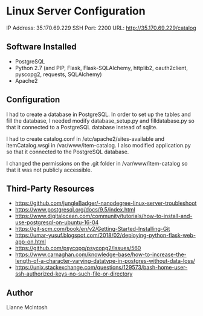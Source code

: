 # Linux Server Configuration

IP Address: 35.170.69.229
SSH Port: 2200
URL: http://35.170.69.229/catalog

## Software Installed
- PostgreSQL
- Python 2.7 (and PIP, Flask, Flask-SQLAlchemy, httplib2, oauth2client, pyscopg2, requests, SQLAlchemy)
- Apache2

## Configuration
I had to create a database in PostgreSQL. In order to set up the tables and fill the database, I needed modify database_setup.py and filldatabase.py so that it connected to a PostgreSQL database instead of sqlite.

I had to create catalog.conf in /etc/apache2/sites-available and itemCatalog.wsgi in /var/www/item-catalog. I also modified application.py so that it connected to the PostgreSQL database.

I changed the permissions on the .git folder in /var/www/item-catalog so that it was not publicly accessible.

## Third-Party Resources
- https://github.com/jungleBadger/-nanodegree-linux-server-troubleshoot
- https://www.postgresql.org/docs/9.5/index.html
- https://www.digitalocean.com/community/tutorials/how-to-install-and-use-postgresql-on-ubuntu-16-04
- https://git-scm.com/book/en/v2/Getting-Started-Installing-Git
- https://umar-yusuf.blogspot.com/2018/02/deploying-python-flask-web-app-on.html
- https://github.com/psycopg/psycopg2/issues/560
- https://www.carnaghan.com/knowledge-base/how-to-increase-the-length-of-a-character-varying-datatype-in-postgres-without-data-loss/
- https://unix.stackexchange.com/questions/129573/bash-home-user-ssh-authorized-keys-no-such-file-or-directory

## Author
Lianne McIntosh
